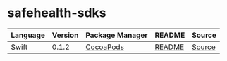 # safehealth-sdks

|Language|Version|Package Manager|README|Source|
|-|-|-|-|-|
|Swift|0.1.2|[CocoaPods](https://cocoapods.org/pods/SafehealthPush)|[README](https://github.com/konfig-dev/safehealth-push-swift-sdk#readme)|[Source](https://github.com/konfig-dev/safehealth-push-swift-sdk)|